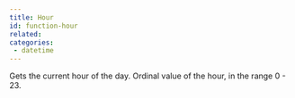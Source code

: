 ```yaml
---
title: Hour
id: function-hour
related:
categories:
 - datetime
---
```


Gets the current hour of the day. Ordinal value of the hour, in the range 0 - 23.
